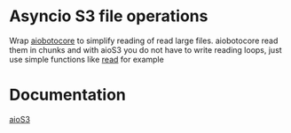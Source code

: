 # Asyncio S3 file operations

Wrap [aiobotocore](https://aiobotocore.readthedocs.io/en/latest/) to simplify reading of read large files.
aiobotocore read them in chunks and with aioS3 you do not have to write reading loops, just use simple functions
like [read](https://andgineer.github.io/aios3/api-reference/file.html/#function-read) for example

# Documentation

[aioS3](https://andgineer.github.io/aios3/)

